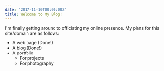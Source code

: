 ```yaml
---
date: "2017-11-10T00:00:00Z"
title: Welcome to My Blog!
---
```


I'm finally getting around to officiating my online presence. My plans
for this site/domain are as follows:

- A web page (Done!)
- A blog (Done!)
- A portfolio
  - For projects
  - For photography
